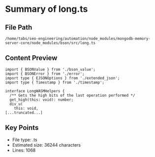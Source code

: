 # Summary of long.ts
  
## File Path
`/home/tabs/seo-engineering/automation/node_modules/mongodb-memory-server-core/node_modules/bson/src/long.ts`

## Content Preview
```
import { BSONValue } from './bson_value';
import { BSONError } from './error';
import type { EJSONOptions } from './extended_json';
import type { Timestamp } from './timestamp';

interface LongWASMHelpers {
  /** Gets the high bits of the last operation performed */
  get_high(this: void): number;
  div_u(
    this: void,
[...truncated...]
```

## Key Points
- File type: .ts
- Estimated size: 36244 characters
- Lines: 1068
